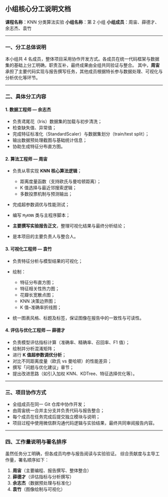 ## 小组核心分工说明文档

**课程名称**：KNN 分类算法实验
**小组名称**：第 2 小组
**小组成员**：周宙、薛德才、余志杰、袁竹

---

### 一、分工总体说明

本小组共 4 名成员，整体项目采用协作开发方式。各成员在统一代码框架与数据集的基础上分工明确，职责互补，最终成果由全组共同验证与整合。
其中，**周宙**承担了主要代码实现与报告撰写任务，其他成员根据特长参与数据处理、可视化与分析优化等环节。

---

### 二、具体分工内容

#### 1. 数据工程师 — **余志杰**

* 负责鸢尾花（Iris）数据集的加载与初步清洗；
* 检查缺失值、异常值；
* 完成特征标准化（StandardScaler）与数据集划分（train/test split）；
* 输出数据预处理截图与基础统计信息；
* 协助生成特征分布直方图。

#### 2. 算法工程师 — **周宙**

* 负责从零实现 **KNN 核心算法逻辑**；

  + 距离度量函数（支持欧氏与曼哈顿距离）；
  + K 值选择与最近邻搜索逻辑；
  + 多数投票机制与预测输出；
* 完成超参数调优与性能测试；
* 编写 `MyKNN` 类与主程序脚本；
* **主要撰写实验报告正文**，整理可视化结果与最终分析结论；
* 是本项目的主要负责人与整合人。

#### 3. 可视化工程师 — **袁竹**

* 负责特征分析与模型结果的可视化；
* 绘制：

  + 特征分布直方图；
  + 特征相关性热力图；
  + 花瓣长宽散点图；
  + KNN 决策边界图；
  + K 值–准确率折线图；
* 统一图表风格、标题及标签，保证图像在报告中的一致性与可读性。

#### 4. 评估与优化工程师 — **薛德才**

* 负责模型评估指标计算（准确率、精确率、召回率、F1 值）；
* 绘制并分析混淆矩阵；
* 进行 **K 值超参数调优分析**；
* 对比不同距离度量（欧氏 vs 曼哈顿）的性能差异；
* 撰写「问题与优化建议」章节；
* 提出改进思路（如引入加权 KNN、KDTree、特征选择优化等）。

---

### 三、项目协作方式

* 全组成员在同一 Git 仓库中协作开发；
* 由周宙统一合并主分支并负责代码与报告整合；
* 每个成员在任务完成后提交独立模块与说明；
* 项目过程中使用微信群沟通代码逻辑与实验结果，最终共同审阅报告内容。

---

### 四、工作量说明与署名排序

虽然任务分工明确，但各成员均参与报告阅读与实验验证。
综合贡献度与主导工作量，署名顺序如下：

1. **周宙**（主要编程、报告撰写、整体整合）
2. **薛德才**（评估指标与分析撰写）
3. **余志杰**（数据预处理与标准化）
4. **袁竹**（图像绘制与可视化）
